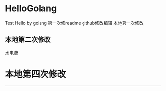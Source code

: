 # HelloGolang
Test Hello by golang
第一次修readme
github修改编辑
本地第一次修改
## 本地第二次修改
   水电费
# 本地第四次修改
-------------------------------
